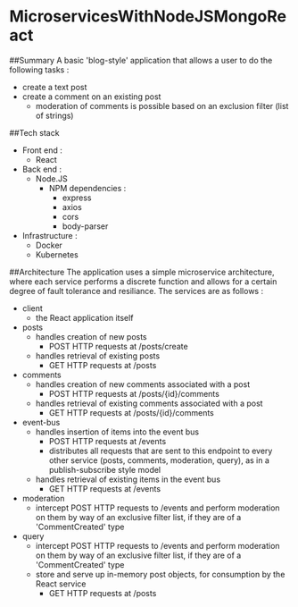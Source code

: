 # MicroservicesWithNodeJSMongoReact

##Summary
A basic 'blog-style' application that allows a user to do the following tasks : 
- create a text post
- create a comment on an existing post
  - moderation of comments is possible based on an exclusion filter (list of strings)

##Tech stack 
- Front end : 
  - React
- Back end : 
  - Node.JS
    - NPM dependencies :
      - express
      - axios
      - cors
      - body-parser
- Infrastructure : 
  - Docker
  - Kubernetes

##Architecture
The application uses a simple microservice architecture, where each service performs a discrete function and allows for a certain degree of fault tolerance and resiliance. The services are as follows : 
- client
  - the React application itself
- posts
  - handles creation of new posts
    - POST HTTP requests at /posts/create
  - handles retrieval of existing posts
    - GET HTTP requests at /posts
- comments
  - handles creation of new comments associated with a post
    - POST HTTP requests at /posts/{id}/comments
  - handles retrieval of existing comments associated with a post
    - GET HTTP requests at /posts/{id}/comments
- event-bus
  - handles insertion of items into the event bus
    - POST HTTP requests at /events
    - distributes all requests that are sent to this endpoint to every other service (posts, comments, moderation, query), as in a publish-subscribe style model
  - handles retrieval of existing items in the event bus
    - GET HTTP requests at /events
- moderation 
  - intercept POST HTTP requests to /events and perform moderation on them by way of an exclusive filter list, if they are of a 'CommentCreated' type
- query
  - intercept POST HTTP requests to /events and perform moderation on them by way of an exclusive filter list, if they are of a 'CommentCreated' type
  - store and serve up in-memory post objects, for consumption by the React service
    - GET HTTP requests at /posts

